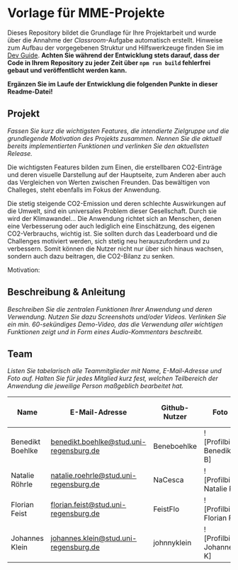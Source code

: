 # Vorlage für MME-Projekte

Dieses Repository bildet die Grundlage für Ihre Projektarbeit und wurde über die Annahme der _Classroom_-Aufgabe automatisch erstellt. Hinweise zum Aufbau der vorgegebenen Struktur und Hilfswerkzeuge finden Sie im [Dev Guide](./DevGuide.md). **Achten Sie während der Entwicklung stets darauf, dass der Code in Ihrem Repository zu jeder Zeit über `npm run build` fehlerfrei gebaut und veröffentlicht werden kann.**

**Ergänzen Sie im Laufe der Entwicklung die folgenden Punkte in dieser Readme-Datei!**

## Projekt

_Fassen Sie kurz die wichtigsten Features, die intendierte Zielgruppe und die grundlegende Motivation des Projekts zusammen. Nennen Sie die aktuell bereits implementierten Funktionen und verlinken Sie den aktuellsten Release._

Die wichtigsten Features bilden zum Einen, die erstellbaren CO2-Einträge und deren visuelle Darstellung auf der Hauptseite, zum Anderen aber auch das Vergleichen von Werten zwischen Freunden. Das bewältigen von Challeges, steht ebenfalls im Fokus der Anwendung.

Die stetig steigende CO2-Emission und deren schlechte Auswirkungen auf die Umwelt, sind ein universales Problem dieser Gesellschaft. Durch sie wird der Klimawandel...
Die Anwendung richtet sich an Menschen, denen eine Verbesserung oder auch lediglich eine Einschätzung, des eigenen CO2-Verbrauchs, wichtig ist. Sie sollten durch das Leaderboard und die Challenges motiviert werden, sich stetig neu herauszufordern und zu verbessern. Somit können die Nutzer nicht nur über sich hinaus wachsen, sondern auch dazu beitragen, die CO2-Bilanz zu senken.


Motivation:

## Beschreibung & Anleitung

_Beschreiben Sie die zentralen Funktionen Ihrer Anwendung und deren Verwendung. Nutzen Sie dazu Screenshots und/oder Videos. Verlinken Sie ein min. 60-sekündiges Demo-Video, das die Verwendung aller wichtigen Funktionen zeigt und in Form eines Audio-Kommentars beschreibt._

## Team

_Listen Sie tabelarisch alle Teammitglieder mit Name, E-Mail-Adresse und Foto auf. Halten Sie für jedes Mitglied kurz fest, welchen Teilbereich der Anwendung die jeweilige Person maßgeblich bearbeitet hat._



Name | E-Mail-Adresse | Github-Nutzer | Foto | Komponenten der Anwendung
--- | --- | --- | --- | ---
Benedikt Boehlke | benedikt.boehlke@stud.uni-regensburg.de | Beneboehlke | ![Profilbild Benedikt B] | 
Natalie Röhrle | natalie.roehrle@stud.uni-regensburg.de | NaCesca | ![Profilbild Natalie R] | 
Florian Feist | florian.feist@stud.uni-regensburg.de | FeistFlo | ![Profilbild Florian F] |
Johannes Klein | johannes.klein@stud.uni-regensburg.de | johnnyklein | ![Profilbild Johannes K] |
